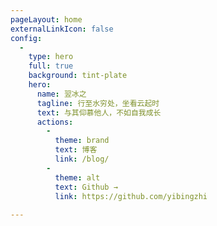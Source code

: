 ```yaml
---
pageLayout: home
externalLinkIcon: false
config:
  -
    type: hero
    full: true
    background: tint-plate
    hero:
      name: 翌冰之
      tagline: 行至水穷处，坐看云起时
      text: 与其仰慕他人，不如自我成长
      actions:
        -
          theme: brand
          text: 博客
          link: /blog/
        -
          theme: alt
          text: Github →
          link: https://github.com/yibingzhi
        
---
```



